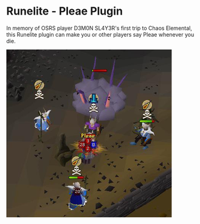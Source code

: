 # Runelite - Pleae Plugin

In memory of OSRS player D3M0N SL4Y3R's first trip to Chaos Elemental, this Runelite plugin can make you or other players say Pleae whenever you die.

![Pleae Image](pleae.png "Reference: https://www.reddit.com/r/2007scape/comments/zdhw16/this_is_how_my_first_chaos_elemental_attempt/")

